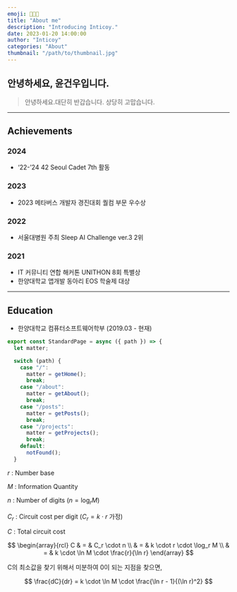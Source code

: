 ```yaml
---
emoji: 👨🏻‍💻
title: "About me"
description: "Introducing Inticoy."
date: 2023-01-20 14:00:00
author: "Inticoy"
categories: "About"
thumbnail: "/path/to/thumbnail.jpg"
---
```


## 안녕하세요, 윤건우입니다.

> 안녕하세요.대단히 반갑습니다. 상당히 고맙습니다.

---

## Achievements

### 2024

- ‘22-’24 42 Seoul Cadet 7th 활동

### 2023

- 2023 메타버스 개발자 경진대회 퀄컴 부문 우수상

### 2022

- 서울대병원 주최 Sleep AI Challenge ver.3 2위

### 2021

- IT 커뮤니티 연합 해커톤 UNITHON 8회 특별상
- 한양대학교 앱개발 동아리 EOS 학술제 대상

---

## Education

- 한양대학교 컴퓨터소프트웨어학부 (2019.03 - 현재)

```js
export const StandardPage = async ({ path }) => {
  let matter;

  switch (path) {
    case "/":
      matter = getHome();
      break;
    case "/about":
      matter = getAbout();
      break;
    case "/posts":
      matter = getPosts();
      break;
    case "/projects":
      matter = getProjects();
      break;
    default:
      notFound();
  }
```

$r$ : Number base

$M$ : Information Quantity

$n$ : Number of digits ($n=\log_r M$)

$C_r$ : Circuit cost per digit ($C_r = k \cdot r$ 가정)

$C$ : Total circuit cost

$$
\begin{array}{rcl}
C & = & C_r \cdot n \\
 & = & k \cdot r \cdot \log_r M \\
 & = & k \cdot \ln M \cdot \frac{r}{\ln r}
\end{array}
$$

C의 최소값을 찾기 위해서 미분하여 0이 되는 지점을 찾으면,

$$
\frac{dC}{dr} = k \cdot \ln M \cdot \frac{\ln r - 1}{(\ln r)^2}
$$

